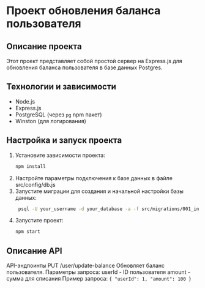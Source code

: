 # Проект обновления баланса пользователя

## Описание проекта
Этот проект представляет собой простой сервер на Express.js для обновления баланса пользователя в базе данных Postgres.

## Технологии и зависимости
- Node.js
- Express.js
- PostgreSQL (через `pg` npm пакет)
- Winston (для логирования)

## Настройка и запуск проекта
1. Установите зависимости проекта:
   ```bash
   npm install
   ```
2. Настройте параметры подключения к базе данных в файле src/config/db.js
3. Запустите миграции для создания и начальной настройки базы данных:
    ```bash
     psql -U your_username -d your_database -a -f src/migrations/001_initial_setup.sql
   ```
4. Запустите проект:
   ```bash
   npm start
   ```

## Описание API
API-эндпоинты
PUT /user/update-balance
Обновляет баланс пользователя.
Параметры запроса:
userId - ID пользователя
amount - сумма для списания
Пример запроса:
    ``{
    "userId": 1,
    "amount": 100
    }
    ``
